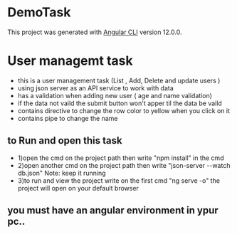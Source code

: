 # DemoTask

This project was generated with [Angular CLI](https://github.com/angular/angular-cli) version 12.0.0.

# User managemt task
- this is a user management task (List , Add, Delete and update users )
- using json server as an API service to work with data
- has a validation when adding new user ( age and name validation)
- if the data not vaild the submit button won't apper til the data be vaild 
- contains directive to change the row color to yellow when you click on it 
- contains pipe to change the name 
## to Run and open this task 
- 1)open the cmd on the project path  then write "npm install" in the cmd 
- 2)open another cmd on the project path then write "json-server --watch db.json" Note: keep it running
- 3)to run and view the project  write on the first cmd "ng serve -o" the project will open on your default browser
## you must have an angular environment in ypur pc..
